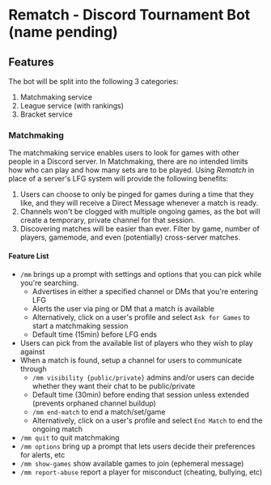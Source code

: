 # Rematch - Discord Tournament Bot (name pending)

## Features
The bot will be split into the following 3 categories:
1. Matchmaking service
1. League service (with rankings) <!-- It'll be like a "Cup" or "League", where multiple games are played across a long period of time. -->
1. Bracket service

### Matchmaking
The matchmaking service enables users to look for games with other people in a Discord server.
In Matchmaking, there are no intended limits how who can play and how many sets are to be played.
Using *Rematch* in place of a server's LFG system will provide the following benefits:

1. Users can choose to only be pinged for games during a time that they like, and they will receive a Direct Message whenever a match is ready.
1. Channels won't be clogged with multiple ongoing games, as the bot will create a temporary, private channel for that session.
1. Discovering matches will be easier than ever. Filter by game, number of players, gamemode, and even (potentially) cross-server matches.

#### Feature List
- `/mm` brings up a prompt with settings and options that you can pick while you're searching.
  - Advertises in either a specified channel or DMs that you're entering LFG
  - Alerts the user via ping or DM that a match is available
  - Alternatively, click on a user's profile and select `Ask for Games` to start a matchmaking session
  - Default time (15min) before LFG ends
- Users can pick from the available list of players who they wish to play against
- When a match is found, setup a channel for users to communicate through
  - `/mm visibility {public/private}` admins and/or users can decide whether they want their chat to be public/private
  - Default time (30min) before ending that session unless extended (prevents orphaned channel buildup)
  - `/mm end-match` to end a match/set/game 
  - Alternatively, click on a user's profile and select `End Match` to end the ongoing match
- `/mm quit` to quit matchmaking
- `/mm options` bring up a prompt that lets users decide their preferences for alerts, etc
- `/mm show-games` show available games to join (ephemeral message)
- `/mm report-abuse` report a player for misconduct (cheating, bullying, etc)


